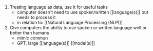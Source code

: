1. Treating language as data, use it for useful tasks
	- computer doesn't need to use spoken/written [[language(s)]] but needs to process it
	- in relation to: [[Natural Language Processing (NLP)]]
1. Give computers the ability to use spoken or written language well or better than humans
	- mimic commun
	- GPT; large [[language(s)]] [[model(s)]]


